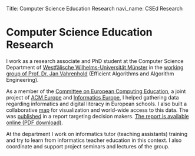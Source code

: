 Title: Computer Science Education Research
navi_name: CSEd Research

# Computer Science Education Research

I work as a research associate and PhD student at the Computer Science Department of [Westfälische Wilhelms-Universität Münster][wwu] in the [working group of Prof. Dr. Jan Vahrenhold][agv] (Efficient Algorithms and Algorithm Engineering).

As a member of the [Committee on European Computing Education][cece], a joint project of [ACM Europe][acm-e] and [Informatics Europe][ie], I helped gathering data regarding informatics and digital literacy in European schools. I also built a collaborative [map][cece-map] for visualization and world-wide access to this data. The was [published][cece-news] in a report targeting decision makers. [The report is available online (PDF download)][cece-report].

At the department I work on informatics tutor (teaching assistants) training and try to learn from informatics teacher education in this context. I also coordinate and support project seminars and lectures of the group.

[wwu]: https://wwu.de
[agv]: https://www.uni-muenster.de/Informatik.AGVahrenhold/
[cece]: https://cece.wwu.de
[acm-e]: https://europe.acm.org
[ie]: https://informatics-europe.org
[cece-map]: http://cece-map.informatics-europe.org
[cece-news]: http://www.informatics-europe.org/news/382-informatics-education-in-europe-are-we-on-the-same-boat.html
[cece-report]: http://www.informatics-europe.org/component/phocadownload/category/10-reports.html?download=60:cece-report
